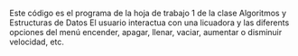 Este código es el programa de la hoja de trabajo 1 de la clase Algoritmos y Estructuras de Datos El usuario interactua con una licuadora y las diferents opciones del menú encender, apagar, llenar, vaciar, aumentar o disminuir velocidad, etc.

